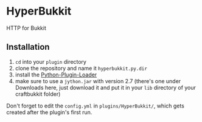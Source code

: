 HyperBukkit
===========

HTTP for Bukkit


Installation
------------
1. `cd` into your `plugin` directory
2. clone the repository and name it `hyperbukkit.py.dir`
3. install the [Python-Plugin-Loader](https://github.com/masteroftime/Python-Plugin-Loader)
4. make sure to use a `jython.jar` with version 2.7 (there's one under Downloads here, just download it and put it in your `lib` directory of your craftbukkit folder)

Don't forget to edit the `config.yml` in `plugins/HyperBukkit/`, which gets created after the plugin's first run.